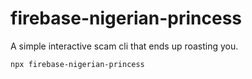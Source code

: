 # firebase-nigerian-princess

A simple interactive scam cli that ends up roasting you.

```
npx firebase-nigerian-princess
```

